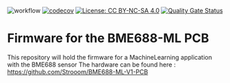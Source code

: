 ![workflow](https://github.com/strooom/BME688-ML-v1-SW/actions/workflows/testbuildrelease.yml/badge.svg)
[![codecov](https://codecov.io/gh/Strooom/BME688-ML-v1-SW/branch/develop/graph/badge.svg?token=1YU44QFM6B)](https://codecov.io/gh/Strooom/BME688-ML-v1-SW)
[![License: CC BY-NC-SA 4.0](https://img.shields.io/badge/License-CC_BY--NC--SA_4.0-lightgrey.svg)](https://creativecommons.org/licenses/by-nc-sa/4.0/)
[![Quality Gate Status](https://sonarcloud.io/api/project_badges/measure?project=Strooom_BME688-ML-v1-SW&metric=alert_status)](https://sonarcloud.io/summary/new_code?id=Strooom_BME688-ML-v1-SW)


# Firmware for the BME688-ML PCB

This repository will hold the firmware for a MachineLearning application with the BME688 sensor
The hardware can be found here : https://github.com/Strooom/BME688-ML-V1-PCB

